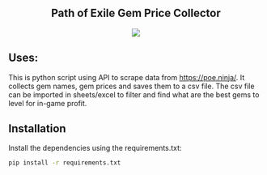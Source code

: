 <h2 align="center">Path of Exile Gem Price Collector</h2>
<p align=center>
    <a href="https://www.pathofexile.com/" title="Path of Exile Website">
      <img align="center" src="https://web.poecdn.com/protected/image/layout/lakeofkalandralogo.png?v=1662291060302.69&key=hpNs3Pfa9jU2LLSbRyZVnQ" />
    </a>
</p>

## Uses:
This is python script using API to scrape data from https://poe.ninja/. 
It collects gem names, gem prices and saves them to a csv file. 
The csv file can be imported in sheets/excel to filter and find what are the best gems to level for in-game profit.
## Installation
Install the dependencies using the requirements.txt:
```sh
pip install -r requirements.txt
```
